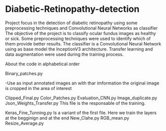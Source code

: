 # Diabetic-Retinopathy-detection
Project focus in the detection of diabetic retinopathy using some preprocessing techniques and Convolutional Neural Networks as classifier 
The objective of the project is to classify ocular fundus images as healthy or sick. Some preprocessing techniques were used to identify which of them provide better results. The classifier is a Convolutional Neural Network using as base model the InceptionV3 architecture. Transfer learning and data augmentation were used during the training process.

About the code in alphabetical order

Binary_patches.py

-Use as input annotated images an with thar imformation the original image is cropped in the area of interest 

Clipped_Final.py
Color_Patches.py
Evaluation_CNN.py
Image_duplicate.py
Json_Weights_Transfer.py
This file is the responsable of the training.

Keras_Fine_Tunning.py
Is a variant of the first file. Here we train the layers at the begginign and at the end
New_Clahe.py
RGB_mean.py
Resize_Average.py


